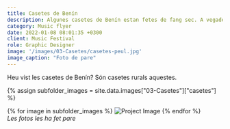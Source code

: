 ```yaml
---
title: Casetes de Benín
description: Algunes casetes de Benín estan fetes de fang sec. A vegades a les cases petitones com les de la foto hi fan formatge peul. 
category: Music flyer
date: 2022-01-08 08:01:35 +0300
client: Music Festival
role: Graphic Designer
image: '/images/03-Casetes/casetes-peul.jpg'
image_caption: "Foto de pare"
---
```


Heu vist les casetes de Benín? Són casetes rurals aquestes.

{% assign subfolder_images = site.data.images["03-Casetes"]["casetes"] %}

<div class="gallery-box">
  <div class="gallery">
    {% for image in subfolder_images %}
      <img src="{{ image | relative_url }}" loading="lazy" alt="Project Image">
    {% endfor %}
  </div>
  <em>Les fotos les ha fet pare</em>
</div>